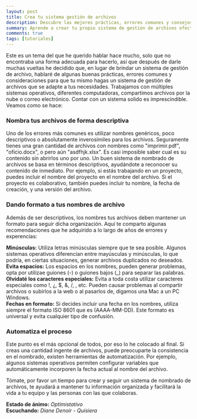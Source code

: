 ```yaml
---
layout: post
title: Crea tu sistema gestión de archivos
description: Descubre las mejores prácticas, errores comunes y consejos clave para organizar tus archivos de forma eficiente. ¡Dile adiós al caos y da la bienvenida a la productividad!
summary: Aprende a crear tu propio sistema de gestión de archivos efectivo y personalizado.
comments: true
tags: [tutoriales]
---
```


Este es un tema del que he querido hablar hace mucho, solo que no encontraba una forma adecuada para hacerlo, así que después de darle muchas vueltas he decidido que, en lugar de brindar un sistema de gestión de archivo, hablaré de algunas buenas prácticas, errores comunes  y consideraciones para que tu mismo hagas un sistema de gestión de archivos que se adapte a tus necesidades. Trabajamos con múltiples sistemas operativos, diferentes computadoras, compartimos archivos por la nube o correo electrónico. Contar con un sistema solido es imprescindible. Veamos como se hace:

### Nombra tus archivos de forma descriptiva
Uno de los errores más comunes es utilizar nombres genéricos, poco descriptivos o absolutamente inverosímiles para los archivos. Seguramente tienes una gran cantidad de archivos con nombres como "imprimir.pdf", "oficio.docx", o pero aún "asdfhjk.xlsx". Es casi imposible saber cual es su contenido sin abrirlos uno por uno. Un buen sistema de nombrado de archivos se basa en términos descriptivos,  ayudándote a reconocer su contenido de inmediato. Por ejemplo, si estás trabajando en un proyecto, puedes incluir el nombre del proyecto en el nombre del archivo. Si el proyecto es colaborativo, también puedes incluir tu nombre, la fecha de creación, y una versión del archivo. 


### Dando formato a tus nombres de archivo 
Además de ser descriptivos, los nombres tus archivos deben mantener un formato para seguir dicha organización. Aquí te comparto algunas recomendaciones que he adquirido a lo largo de años de errores y experencias: 

**Minúsculas:** Utiliza letras minúsculas siempre que te sea posible. Algunos sistemas operativos diferencian entre mayúsculas y minúsculas, lo que podría, en ciertas situaciones, generar archivos duplicados no deseados.  
**Evita espacios:** Los espacios en los nombres, pueden generar problemas, opta por utilizae guiones (-) o guiones bajos (_) para separar las palabras.  
**Olvidaté los caracteres especiales:** Evita a toda costa utilizar caracteres especiales como !, ¿, $, &, /, \, etc. Pueden causar problemas al compartir archivos o subirlos a la web o al pasarlos de, digamos una Mac a un PC Windows.  
**Fechas en formato:** Si decides incluir una fecha en los nombres, utiliza siempre el formato ISO 8601 que es (AAAA-MM-DD). Este formato es universal y evita cualquier tipo de confusión.  

### Automatiza el proceso
Este punto es el más opcional de todos, por eso lo he colocado al final. Si creas una cantidad ingente de archivos, puede preocuparte la consistencia en el nombrado, existen herramientas de automatización. Por ejemplo, algunos sistemas operativos permiten configurar variables que automáticamente incorporen la fecha actual al nombre del archivo. 

Tómate, por favor un tiempo para crear y seguir un sistema de nombrado de archivos, te ayudará a mantener tu información organizada y facilitará la vida a tu equipo y las personas con las que colaboras.

**Estado de ánimo:** *Optimistativo*  
**Escuchando:** *Diane Denoir - Quisiera*
